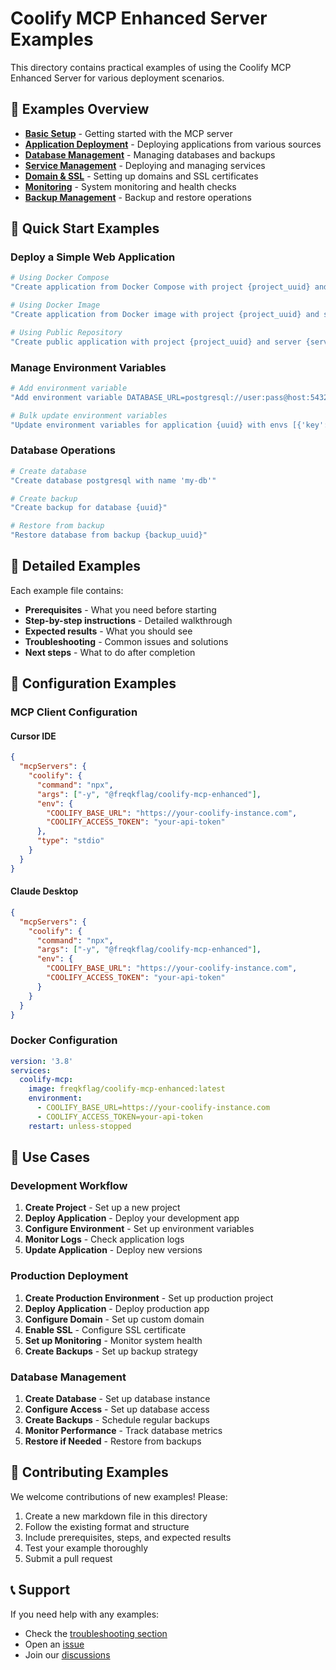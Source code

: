 # Coolify MCP Enhanced Server Examples

This directory contains practical examples of using the Coolify MCP Enhanced Server for various deployment scenarios.

## 📁 Examples Overview

- **[Basic Setup](basic-setup.md)** - Getting started with the MCP server
- **[Application Deployment](application-deployment.md)** - Deploying applications from various sources
- **[Database Management](database-management.md)** - Managing databases and backups
- **[Service Management](service-management.md)** - Deploying and managing services
- **[Domain & SSL](domain-ssl.md)** - Setting up domains and SSL certificates
- **[Monitoring](monitoring.md)** - System monitoring and health checks
- **[Backup Management](backup-management.md)** - Backup and restore operations

## 🚀 Quick Start Examples

### Deploy a Simple Web Application

```bash
# Using Docker Compose
"Create application from Docker Compose with project {project_uuid} and server {server_uuid}, name 'my-webapp', docker_compose_raw '{version: \"3.8\", services: {web: {image: \"nginx:alpine\", ports: [\"80:80\"]}}}'"

# Using Docker Image
"Create application from Docker image with project {project_uuid} and server {server_uuid}, name 'my-app', docker_image 'nginx:alpine'"

# Using Public Repository
"Create public application with project {project_uuid} and server {server_uuid}, name 'my-app', git_repository 'https://github.com/user/repo.git'"
```

### Manage Environment Variables

```bash
# Add environment variable
"Add environment variable DATABASE_URL=postgresql://user:pass@host:5432/db to application {uuid}"

# Bulk update environment variables
"Update environment variables for application {uuid} with envs [{'key': 'NODE_ENV', 'value': 'production'}, {'key': 'PORT', 'value': '3000'}]"
```

### Database Operations

```bash
# Create database
"Create database postgresql with name 'my-db'"

# Create backup
"Create backup for database {uuid}"

# Restore from backup
"Restore database from backup {backup_uuid}"
```

## 📖 Detailed Examples

Each example file contains:
- **Prerequisites** - What you need before starting
- **Step-by-step instructions** - Detailed walkthrough
- **Expected results** - What you should see
- **Troubleshooting** - Common issues and solutions
- **Next steps** - What to do after completion

## 🔧 Configuration Examples

### MCP Client Configuration

#### Cursor IDE
```json
{
  "mcpServers": {
    "coolify": {
      "command": "npx",
      "args": ["-y", "@freqkflag/coolify-mcp-enhanced"],
      "env": {
        "COOLIFY_BASE_URL": "https://your-coolify-instance.com",
        "COOLIFY_ACCESS_TOKEN": "your-api-token"
      },
      "type": "stdio"
    }
  }
}
```

#### Claude Desktop
```json
{
  "mcpServers": {
    "coolify": {
      "command": "npx",
      "args": ["-y", "@freqkflag/coolify-mcp-enhanced"],
      "env": {
        "COOLIFY_BASE_URL": "https://your-coolify-instance.com",
        "COOLIFY_ACCESS_TOKEN": "your-api-token"
      }
    }
  }
}
```

### Docker Configuration

```yaml
version: '3.8'
services:
  coolify-mcp:
    image: freqkflag/coolify-mcp-enhanced:latest
    environment:
      - COOLIFY_BASE_URL=https://your-coolify-instance.com
      - COOLIFY_ACCESS_TOKEN=your-api-token
    restart: unless-stopped
```

## 🎯 Use Cases

### Development Workflow
1. **Create Project** - Set up a new project
2. **Deploy Application** - Deploy your development app
3. **Configure Environment** - Set up environment variables
4. **Monitor Logs** - Check application logs
5. **Update Application** - Deploy new versions

### Production Deployment
1. **Create Production Environment** - Set up production project
2. **Deploy Application** - Deploy production app
3. **Configure Domain** - Set up custom domain
4. **Enable SSL** - Configure SSL certificate
5. **Set up Monitoring** - Monitor system health
6. **Create Backups** - Set up backup strategy

### Database Management
1. **Create Database** - Set up database instance
2. **Configure Access** - Set up database access
3. **Create Backups** - Schedule regular backups
4. **Monitor Performance** - Track database metrics
5. **Restore if Needed** - Restore from backups

## 🤝 Contributing Examples

We welcome contributions of new examples! Please:

1. Create a new markdown file in this directory
2. Follow the existing format and structure
3. Include prerequisites, steps, and expected results
4. Test your example thoroughly
5. Submit a pull request

## 📞 Support

If you need help with any examples:
- Check the [troubleshooting section](troubleshooting.md)
- Open an [issue](https://github.com/freqkflag/coolify-mcp-enhanced/issues)
- Join our [discussions](https://github.com/freqkflag/coolify-mcp-enhanced/discussions)
